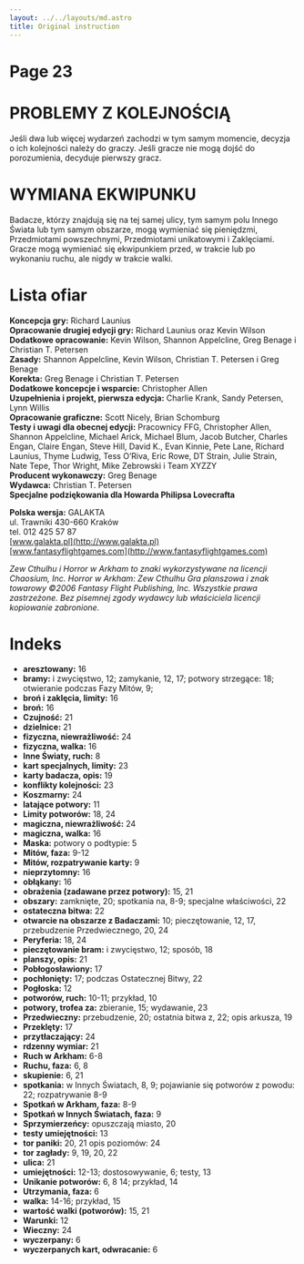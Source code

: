 ```yaml
---
layout: ../../layouts/md.astro
title: Original instruction
---
```


# Page 23

# PROBLEMY Z KOLEJNOŚCIĄ

Jeśli dwa lub więcej wydarzeń zachodzi w tym samym momencie, decyzja o ich kolejności należy do graczy. Jeśli gracze nie mogą dojść do porozumienia, decyduje pierwszy gracz.

# WYMIANA EKWIPUNKU

Badacze, którzy znajdują się na tej samej ulicy, tym samym polu Innego Świata lub tym samym obszarze, mogą wymieniać się pieniędzmi, Przedmiotami powszechnymi, Przedmiotami unikatowymi i Zaklęciami. Gracze mogą wymieniać się ekwipunkiem przed, w trakcie lub po wykonaniu ruchu, ale nigdy w trakcie walki.

# Lista ofiar

**Koncepcja gry:** Richard Launius  
**Opracowanie drugiej edycji gry:** Richard Launius oraz Kevin Wilson  
**Dodatkowe opracowanie:** Kevin Wilson, Shannon Appelcline, Greg Benage i Christian T. Petersen  
**Zasady:** Shannon Appelcline, Kevin Wilson, Christian T. Petersen i Greg Benage  
**Korekta:** Greg Benage i Christian T. Petersen  
**Dodatkowe koncepcje i wsparcie:** Christopher Allen  
**Uzupełnienia i projekt, pierwsza edycja:** Charlie Krank, Sandy Petersen, Lynn Willis  
**Opracowanie graficzne:** Scott Nicely, Brian Schomburg  
**Testy i uwagi dla obecnej edycji:** Pracownicy FFG, Christopher Allen, Shannon Appelcline, Michael Arick, Michael Blum, Jacob Butcher, Charles Engan, Claire Engan, Steve Hill, David K., Evan Kinnie, Pete Lane, Richard Launius, Thyme Ludwig, Tess O’Riva, Eric Rowe, DT Strain, Julie Strain, Nate Tepe, Thor Wright, Mike Zebrowski i Team XYZZY  
**Producent wykonawczy:** Greg Benage  
**Wydawca:** Christian T. Petersen  
**Specjalne podziękowania dla Howarda Philipsa Lovecrafta**

**Polska wersja:** GALAKTA  
ul. Trawniki 430-660 Kraków  
tel. 012 425 57 87  
[www.galakta.pl](http://www.galakta.pl)  
[www.fantasyflightgames.com](http://www.fantasyflightgames.com)

_Zew Cthulhu i Horror w Arkham to znaki wykorzystywane na licencji Chaosium, Inc. Horror w Arkham: Zew Cthulhu Gra planszowa i znak towarowy ©2006 Fantasy Flight Publishing, Inc. Wszystkie prawa zastrzeżone. Bez pisemnej zgody wydawcy lub właściciela licencji kopiowanie zabronione._

# Indeks

- **aresztowany:** 16
- **bramy:** i zwycięstwo, 12; zamykanie, 12, 17; potwory strzegące: 18; otwieranie podczas Fazy Mitów, 9;
- **broń i zaklęcia, limity:** 16
- **broń:** 16
- **Czujność:** 21
- **dzielnice:** 21
- **fizyczna, niewrażliwość:** 24
- **fizyczna, walka:** 16
- **Inne Światy, ruch:** 8
- **kart specjalnych, limity:** 23
- **karty badacza, opis:** 19
- **konflikty kolejności:** 23
- **Koszmarny:** 24
- **latające potwory:** 11
- **Limity potworów:** 18, 24
- **magiczna, niewrażliwość:** 24
- **magiczna, walka:** 16
- **Maska:** potwory o podtypie: 5
- **Mitów, faza:** 9-12
- **Mitów, rozpatrywanie karty:** 9
- **nieprzytomny:** 16
- **obłąkany:** 16
- **obrażenia (zadawane przez potwory):** 15, 21
- **obszary:** zamknięte, 20; spotkania na, 8-9; specjalne właściwości, 22
- **ostateczna bitwa:** 22
- **otwarcie na obszarze z Badaczami:** 10; pieczętowanie, 12, 17, przebudzenie Przedwiecznego, 20, 24
- **Peryferia:** 18, 24
- **pieczętowanie bram:** i zwycięstwo, 12; sposób, 18
- **planszy, opis:** 21
- **Pobłogosławiony:** 17
- **pochłonięty:** 17; podczas Ostatecznej Bitwy, 22
- **Pogłoska:** 12
- **potworów, ruch:** 10-11; przykład, 10
- **potwory, trofea za:** zbieranie, 15; wydawanie, 23
- **Przedwieczny:** przebudzenie, 20; ostatnia bitwa z, 22; opis arkusza, 19
- **Przeklęty:** 17
- **przytłaczający:** 24
- **rdzenny wymiar:** 21
- **Ruch w Arkham:** 6-8
- **Ruchu, faza:** 6, 8
- **skupienie:** 6, 21
- **spotkania:** w Innych Światach, 8, 9; pojawianie się potworów z powodu: 22; rozpatrywanie 8-9
- **Spotkań w Arkham, faza:** 8-9
- **Spotkań w Innych Światach, faza:** 9
- **Sprzymierzeńcy:** opuszczają miasto, 20
- **testy umiejętności:** 13
- **tor paniki:** 20, 21 opis poziomów: 24
- **tor zagłady:** 9, 19, 20, 22
- **ulica:** 21
- **umiejętności:** 12-13; dostosowywanie, 6; testy, 13
- **Unikanie potworów:** 6, 8 14; przykład, 14
- **Utrzymania, faza:** 6
- **walka:** 14-16; przykład, 15
- **wartość walki (potworów):** 15, 21
- **Warunki:** 12
- **Wieczny:** 24
- **wyczerpany:** 6
- **wyczerpanych kart, odwracanie:** 6
